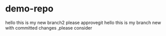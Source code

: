 # demo-repo
hello this is my new branch2 
please approvegit
hello this is my branch new with committed changes ,please consider

